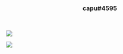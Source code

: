 <h3 align="center">capu#4595</h3>
<br>
<br>
<a href="https://github.com/capteeni/github-readme-stats">
  <img align="center" src="https://github-readme-stats.vercel.app/api?username=capteeni&hide=stars,issues&count_private=true&show_icons=true&theme=gotham"/>
</a>
<p>
<a href="https://github.com/capteeni/github-readme-stats">
  <img align="center" src="https://github-readme-stats.vercel.app/api/top-langs/?username=capteeni&layout=compact&theme=gotham" />
</a>
